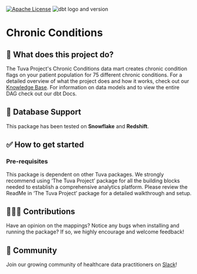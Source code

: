 [![Apache License](https://img.shields.io/badge/License-Apache%202.0-blue.svg)](https://opensource.org/licenses/Apache-2.0) ![dbt logo and version](https://img.shields.io/static/v1?logo=dbt&label=dbt-version&message=1.2.x&color=orange)
# Chronic Conditions

## 🧰 What does this project do?

The Tuva Project's Chronic Conditions data mart creates chronic condition flags on your patient population for 75 different chronic conditions.  For a detailed overview of what the project does and how it works, check out our [Knowledge Base](https://thetuvaproject.com/docs/methodology/chronic-conditions).  For information on data models and to view the entire DAG check out our dbt Docs.

## 🔌 Database Support

This package has been tested on **Snowflake** and **Redshift**.

## ✅ How to get started

### Pre-requisites

This package is dependent on other Tuva packages.  We strongly recommend using ‘The Tuva Project’ package for all the building blocks needed to establish a comprehensive analytics platform. Please review the ReadMe in ‘The Tuva Project’ package for a detailed walkthrough and setup.

## 🙋🏻‍♀️ Contributions

Have an opinion on the mappings? Notice any bugs when installing and running the package?
If so, we highly encourage and welcome feedback!

## 🤝 Community

Join our growing community of healthcare data practitioners on [Slack](https://join.slack.com/t/thetuvaproject/shared_invite/zt-16iz61187-G522Mc2WGA2mHF57e0il0Q)!